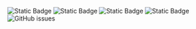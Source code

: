 ![Static Badge](https://img.shields.io/badge/blacklists-60-000000) ![Static Badge](https://img.shields.io/badge/blacklisted-2808790-cc0000) ![Static Badge](https://img.shields.io/badge/whitelisted-2243-00CC00) ![Static Badge](https://img.shields.io/badge/streaming_blacklist-28107-000000) ![GitHub issues](https://img.shields.io/github/issues/fabriziosalmi/blacklists)
